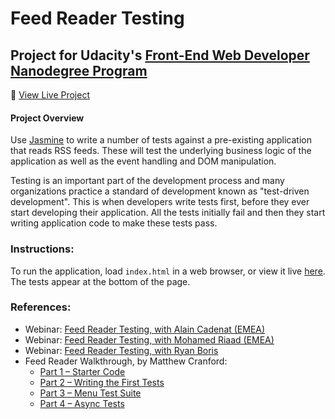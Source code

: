 # Feed Reader Testing

## Project for Udacity's [Front-End Web Developer Nanodegree Program](https://www.udacity.com/course/front-end-web-developer-nanodegree--nd001)

:link: [View Live Project](https://psittacine.github.io/feed-reader-testing/)

#### Project Overview

Use [Jasmine](http://jasmine.github.io/) to write a number of tests against a pre-existing application that reads RSS feeds. These will test the underlying business logic of the application as well as the event handling and DOM manipulation.

Testing is an important part of the development process and many organizations practice a standard of development known as "test-driven development". This is when developers write tests first, before they ever start developing their application. All the tests initially fail and then they start writing application code to make these tests pass.

### Instructions:

To run the application, load `index.html` in a web browser, or view it live [here](https://psittacine.github.io/feed-reader-testing/).  The tests appear at the bottom of the page.

### References:

* Webinar: [Feed Reader Testing, with Alain Cadenat (EMEA)](https://www.youtube.com/watch?v=pPt4oOKNdEk)
* Webinar: [Feed Reader Testing, with Mohamed Riaad (EMEA)](https://www.youtube.com/watch?v=Ut_L8YUImbw)
* Webinar: [Feed Reader Testing, with Ryan Boris
](https://www.youtube.com/watch?v=7kOBXPbDmyw)
* Feed Reader Walkthrough, by Matthew Cranford:
    * [Part 1 – Starter Code](https://matthewcranford.com/feed-reader-walkthrough-part-1-starter-code/)
    * [Part 2 – Writing the First Tests](https://matthewcranford.com/feed-reader-walkthrough-part-2-writing-the-first-tests/)
    * [Part 3 – Menu Test Suite](https://matthewcranford.com/feed-reader-walkthrough-part-3-menu-test-suite/)
    * [Part 4 – Async Tests](https://matthewcranford.com/feed-reader-walkthrough-part-4-async-tests/)
